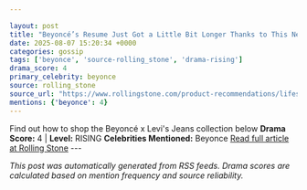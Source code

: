 ```yaml
---

layout: post
title: "Beyoncé’s Resume Just Got a Little Bit Longer Thanks to This New Levi’s Jeans Commercial"
date: 2025-08-07 15:20:34 +0000
categories: gossip
tags: ['beyonce', 'source-rolling_stone', 'drama-rising']
drama_score: 4
primary_celebrity: beyonce
source: rolling_stone
source_url: "https://www.rollingstone.com/product-recommendations/lifestyle/beyonce-levis-jeans-collab-where-to-buy-online-1235278092/"
mentions: {'beyonce': 4}
---
```


Find out how to shop the Beyoncé x Levi's Jeans collection below **Drama Score:** 4 | **Level:** RISING **Celebrities Mentioned:** Beyonce [Read full article at Rolling Stone](https://www.rollingstone.com/product-recommendations/lifestyle/beyonce-levis-jeans-collab-where-to-buy-online-1235278092/) --- 

*This post was automatically generated from RSS feeds. Drama scores are calculated based on mention frequency and source reliability.*